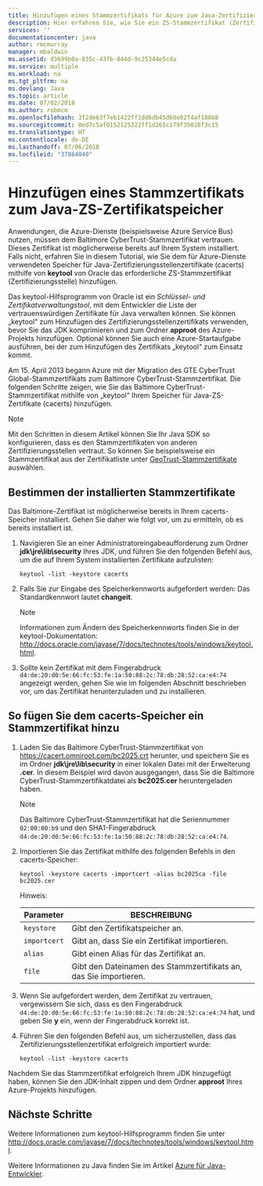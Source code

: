 ```yaml
---
title: Hinzufügen eines Stammzertifikats für Azure zum Java-Zertifizierungsstellenspeicher
description: Hier erfahren Sie, wie Sie ein ZS-Stammzertifikat (Zertifizierungsstelle) zum Speicher für Java-Zertifizierungsstellenzertifikate (cacerts) für die Verwendung mit Microsoft Azure hinzufügen.
services: ''
documentationcenter: java
author: rmcmurray
manager: mbaldwin
ms.assetid: d3699b0a-835c-43fb-844d-9c25344e5cda
ms.service: multiple
ms.workload: na
ms.tgt_pltfrm: na
ms.devlang: Java
ms.topic: article
ms.date: 07/02/2018
ms.author: robmcm
ms.openlocfilehash: 3f2de63f7eb1422ff1dd6db45d68e02f4af188b8
ms.sourcegitcommit: 0ed7c5af0152125322ff1d265c179f35028f3c15
ms.translationtype: HT
ms.contentlocale: de-DE
ms.lasthandoff: 07/06/2018
ms.locfileid: "37864040"
---
```

# <a name="adding-a-root-certificate-to-the-java-ca-certificates-store"></a>Hinzufügen eines Stammzertifikats zum Java-ZS-Zertifikatspeicher

Anwendungen, die Azure-Dienste (beispielsweise Azure Service Bus) nutzen, müssen dem Baltimore CyberTrust-Stammzertifikat vertrauen. Dieses Zertifikat ist möglicherweise bereits auf Ihrem System installiert. Falls nicht, erfahren Sie in diesem Tutorial, wie Sie dem für Azure-Dienste verwendeten Speicher für Java-Zertifizierungsstellenzertifikate (cacerts) mithilfe von **keytool** von Oracle das erforderliche ZS-Stammzertifikat (Zertifizierungsstelle) hinzufügen.

Das keytool-Hilfsprogramm von Oracle ist ein _Schlüssel- und Zertifikatverwaltungstool_, mit dem Entwickler die Liste der vertrauenswürdigen Zertifikate für Java verwalten können. Sie können „keytool“ zum Hinzufügen des Zertifizierungsstellenzertifikats verwenden, bevor Sie das JDK komprimieren und zum Ordner **approot** des Azure-Projekts hinzufügen. Optional können Sie auch eine Azure-Startaufgabe ausführen, bei der zum Hinzufügen des Zertifikats „keytool“ zum Einsatz kommt.

Am 15. April 2013 begann Azure mit der Migration des GTE CyberTrust Global-Stammzertifikats zum Baltimore CyberTrust-Stammzertifikat. Die folgenden Schritte zeigen, wie Sie das Baltimore CyberTrust-Stammzertifikat mithilfe von „keytool“ Ihrem Speicher für Java-ZS-Zertifikate (cacerts) hinzufügen.

> [!NOTE]
> 
> Mit den Schritten in diesem Artikel können Sie Ihr Java SDK so konfigurieren, dass es den Stammzertifikaten von anderen Zertifizierungsstellen vertraut. So können Sie beispielsweise ein Stammzertifikat aus der Zertifikatliste unter [GeoTrust-Stammzertifikate](http://www.geotrust.com/resources/root-certificates/) auswählen.
> 

## <a name="determining-which-root-certificates-are-installed"></a>Bestimmen der installierten Stammzertifikate

Das Baltimore-Zertifikat ist möglicherweise bereits in Ihrem cacerts-Speicher installiert. Gehen Sie daher wie folgt vor, um zu ermitteln, ob es bereits installiert ist.

1. Navigieren Sie an einer Administratoreingabeaufforderung zum Ordner **jdk\jre\lib\security** Ihres JDK, und führen Sie den folgenden Befehl aus, um die auf Ihrem System installierten Zertifikate aufzulisten:

   ```shell
   keytool -list -keystore cacerts
   ```

1. Falls Sie zur Eingabe des Speicherkennworts aufgefordert werden: Das Standardkennwort lautet **changeit**.

   > [!NOTE]
   > 
   > Informationen zum Ändern des Speicherkennworts finden Sie in der keytool-Dokumentation: <http://docs.oracle.com/javase/7/docs/technotes/tools/windows/keytool.html>.
   > 

1. Sollte kein Zertifikat mit dem Fingerabdruck `d4:de:20:d0:5e:66:fc:53:fe:1a:50:88:2c:78:db:28:52:ca:e4:74` angezeigt werden, gehen Sie wie im folgenden Abschnitt beschrieben vor, um das Zertifikat herunterzuladen und zu installieren.

## <a name="to-add-a-root-certificate-to-the-cacerts-store"></a>So fügen Sie dem cacerts-Speicher ein Stammzertifikat hinzu

1. Laden Sie das Baltimore CyberTrust-Stammzertifikat von <https://cacert.omniroot.com/bc2025.crt> herunter, und speichern Sie es im Ordner **jdk\jre\lib\security** in einer lokalen Datei mit der Erweiterung **.cer**. In diesem Beispiel wird davon ausgegangen, dass Sie die Baltimore CyberTrust-Stammzertifikatdatei als **bc2025.cer** heruntergeladen haben.

   > [!NOTE]
   > 
   > Das Baltimore CyberTrust-Stammzertifikat hat die Seriennummer `02:00:00:b9` und den SHA1-Fingerabdruck `d4:de:20:d0:5e:66:fc:53:fe:1a:50:88:2c:78:db:28:52:ca:e4:74`.
   > 

2. Importieren Sie das Zertifikat mithilfe des folgenden Befehls in den cacerts-Speicher:

   ```shell
   keytool -keystore cacerts -importcert -alias bc2025ca -file bc2025.cer
   ```
   Hinweis:

   |  Parameter   |                              BESCHREIBUNG                               |
   |--------------|------------------------------------------------------------------------|
   | `keystore`   | Gibt den Zertifikatspeicher an.                                       |
   | `importcert` | Gibt an, dass Sie ein Zertifikat importieren.                        |
   | `alias`      | Gibt einen Alias für das Zertifikat an.                                |
   | `file`       | Gibt den Dateinamen des Stammzertifikats an, das Sie importieren. |


3. Wenn Sie aufgefordert werden, dem Zertifikat zu vertrauen, vergewissern Sie sich, dass es den Fingerabdruck `d4:de:20:d0:5e:66:fc:53:fe:1a:50:88:2c:78:db:28:52:ca:e4:74` hat, und geben Sie **y** ein, wenn der Fingerabdruck korrekt ist.

4. Führen Sie den folgenden Befehl aus, um sicherzustellen, dass das Zertifizierungsstellenzertifikat erfolgreich importiert wurde:

   ```shell
   keytool -list -keystore cacerts
   ```

Nachdem Sie das Stammzertifikat erfolgreich Ihrem JDK hinzugefügt haben, können Sie den JDK-Inhalt zippen und dem Ordner **approot** Ihres Azure-Projekts hinzufügen.

## <a name="next-steps"></a>Nächste Schritte

Weitere Informationen zum keytool-Hilfsprogramm finden Sie unter <http://docs.oracle.com/javase/7/docs/technotes/tools/windows/keytool.html>.

Weitere Informationen zu Java finden Sie im Artikel [Azure für Java-Entwickler](/java/azure).

<!-- For more information about the root certificates used by Azure, see [Azure Root Certificate Migration](http://blogs.msdn.com/b/windowsazure/archive/2013/03/15/windows-azure-root-certificate-migration.aspx). -->
